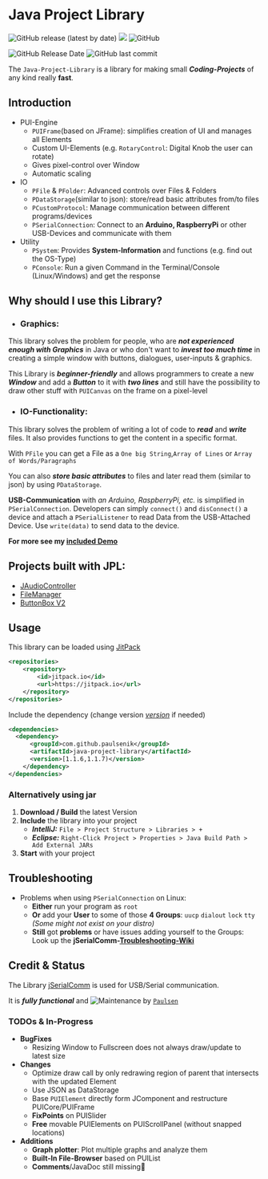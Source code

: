 # Java Project Library

![GitHub release (latest by date)](https://img.shields.io/github/v/release/paulsenik/java-project-library)
[![](https://jitpack.io/v/paulsenik/java-project-library.svg)](https://jitpack.io/#paulsenik/java-project-library)
![GitHub](https://img.shields.io/github/license/paulsenik/java-project-library)

![GitHub Release Date](https://img.shields.io/github/release-date/paulsenik/java-project-library?label=last%20RELEASE)
![GitHub last commit](https://img.shields.io/github/last-commit/paulsenik/java-project-library?label=last%20COMMIT)

The `Java-Project-Library` is a library for making small ***Coding-Projects*** of any kind really **fast**.


## Introduction

- PUI-Engine
    - `PUIFrame`(based on JFrame): simplifies creation of UI and manages all Elements
    - Custom UI-Elements (e.g. `RotaryControl`: Digital Knob the user can rotate)
    - Gives pixel-control over Window
    - Automatic scaling
- IO
    - `PFile` & `PFolder`: Advanced controls over Files & Folders
    - `PDataStorage`(similar to json): store/read basic attributes from/to files
    - `PCustomProtocol`: Manage communication between different programs/devices
    - `PSerialConnection`: Connect to an **Arduino, RaspberryPi** or other USB-Devices and communicate with them
- Utility
    - `PSystem`: Provides **System-Information** and functions (e.g. find out the OS-Type)
    - `PConsole`: Run a given Command in the Terminal/Console (Linux/Windows) and get the response


## Why should I use this Library?

- ### Graphics:

This library solves the problem for people, who are ***not experienced enough with Graphics*** in Java or who don't want
to ***invest too much time*** in creating a simple window with buttons, dialogues, user-inputs & graphics.

This Library is ***beginner-friendly*** and allows programmers to create a new ***Window*** and add a ***Button***
to it with ***two lines*** and still have the possibility to draw other stuff with `PUICanvas` on the frame on a
pixel-level

- ### IO-Functionality:

This library solves the problem of writing a lot of code to ***read*** and ***write*** files. It also provides functions
to get the content in a specific format.

With `PFile` you can get a File as a `One big String`,`Array of Lines` or `Array of Words/Paragraphs`

You can also ***store basic attributes*** to files and later read them (similar to json) by using `PDataStorage`.

**USB-Communication** with *an Arduino, RaspberryPi, etc.* is simplified in `PSerialConnection`. Developers can
simply `connect()` and `disConnect()` a device and attach a `PSerialListener` to read Data from the USB-Attached Device.
Use `write(data)` to send data to the device.

**For more see my
[included Demo](https://github.com/paulsenik/java-project-library/blob/main/src/com/paulsen/demo/Demo.java)**


## Projects built with JPL:
- [JAudioController](https://github.com/paulsenik/AudioController)
- [FileManager](https://github.com/paulsenik/FileManager)
- [ButtonBox V2](https://github.com/paulsenik/ButtonBox_V2)


## Usage
This library can be loaded using [JitPack](https://jitpack.io/#paulsenik/java-project-library)
```xml
<repositories>
    <repository>
        <id>jitpack.io</id>
        <url>https://jitpack.io</url>
    </repository>
</repositories>
```

Include the dependency (change version *[version](https://github.com/paulsenik/java-project-library/releases)* if needed)

```xml
<dependencies>
  <dependency>
      <groupId>com.github.paulsenik</groupId>
      <artifactId>java-project-library</artifactId>
      <version>[1.1.6,1.1.7)</version>
    </dependency>
</dependencies>
```

### Alternatively using jar

1. **Download / Build** the latest Version
2. **Include** the library into your project
    - ***IntelliJ:*** `File > Project Structure > Libraries > +`
    - ***Eclipse:*** `Right-Click Project > Properties > Java Build Path > Add External JARs`
3. **Start** with your project


## Troubleshooting

* Problems when using `PSerialConnection` on Linux:
    * **Either** run your program as `root`
    * **Or** add your **User** to some of those **4 Groups**:
      `uucp` `dialout` `lock` `tty` *(Some might not exist on your distro)*
    * **Still** got **problems** or have issues adding yourself to the Groups:<br>
      Look up the **jSerialComm-[Troubleshooting-Wiki](https://github.com/Fazecast/jSerialComm/wiki/Troubleshooting)**


## Credit & Status

The Library [jSerialComm](https://github.com/Fazecast/jSerialComm) is used for USB/Serial communication.

It is ***fully functional*** and ![Maintenance](https://img.shields.io/maintenance/yes/2023)
by [`Paulsen`](https://github.com/paulsenik)

### TODOs & In-Progress

- **BugFixes**
  - Resizing Window to Fullscreen does not always draw/update to latest size
- **Changes**
  - Optimize draw call by only redrawing region of parent that intersects with the updated Element
  - Use JSON as DataStorage
  - Base `PUIElement` directly form JComponent and restructure PUICore/PUIFrame
  - **FixPoints** on PUISlider
  - **Free** movable PUIElements on PUIScrollPanel (without snapped locations)
- **Additions**
  - **Graph plotter**: Plot multiple graphs and analyze them
  - **Built-In File-Browser** based on PUIList
  - **Comments**/JavaDoc still missing😬

